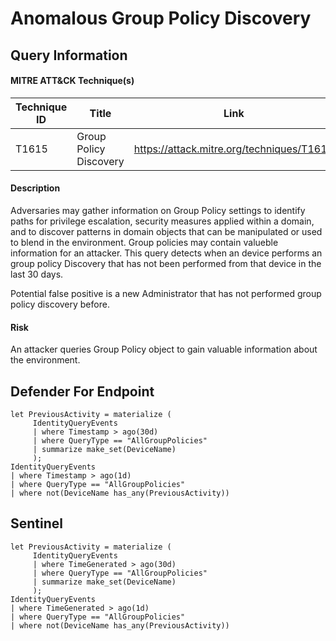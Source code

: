 # Anomalous Group Policy Discovery

## Query Information

#### MITRE ATT&CK Technique(s)

| Technique ID | Title    | Link    |
| ---  | --- | --- |
| T1615 | Group Policy Discovery|https://attack.mitre.org/techniques/T1615|

#### Description
Adversaries may gather information on Group Policy settings to identify paths for privilege escalation, security measures applied within a domain, and to discover patterns in domain objects that can be manipulated or used to blend in the environment. Group policies may contain valueble information for an attacker. This query detects when an device performs an group policy Discovery that has not been performed from that device in the last 30 days.

Potential false positive is a new Administrator that has not performed group policy discovery before. 

#### Risk
An attacker queries Group Policy object to gain valuable information about the environment. 

## Defender For Endpoint
```KQL
let PreviousActivity = materialize (
     IdentityQueryEvents
     | where Timestamp > ago(30d)
     | where QueryType == "AllGroupPolicies"
     | summarize make_set(DeviceName)
     );
IdentityQueryEvents
| where Timestamp > ago(1d)
| where QueryType == "AllGroupPolicies"
| where not(DeviceName has_any(PreviousActivity))
```
## Sentinel
```KQL
let PreviousActivity = materialize (
     IdentityQueryEvents
     | where TimeGenerated > ago(30d)
     | where QueryType == "AllGroupPolicies"
     | summarize make_set(DeviceName)
     );
IdentityQueryEvents
| where TimeGenerated > ago(1d)
| where QueryType == "AllGroupPolicies"
| where not(DeviceName has_any(PreviousActivity))
```



